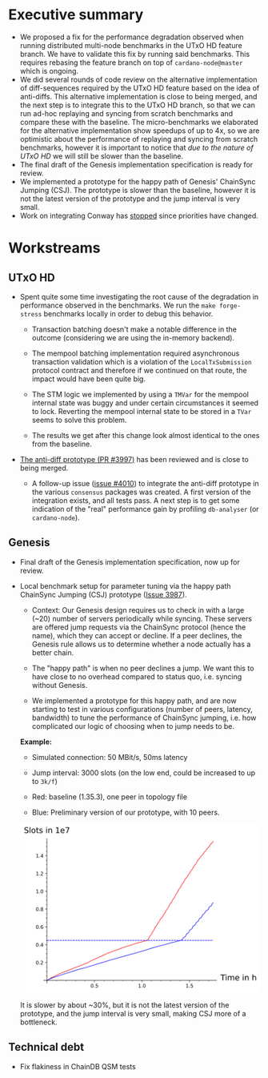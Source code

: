 # Executive summary

- We proposed a fix for the performance degradation observed when running
  distributed multi-node benchmarks in the UTxO HD feature branch. We have to
  validate this fix by running said benchmarks. This requires rebasing the
  feature branch on top of `cardano-node@master` which is ongoing.
- We did several rounds of code review on the alternative implementation of
  diff-sequences required by the UTxO HD feature based on the idea of
  anti-diffs. This alternative implementation is close to being merged, and the
  next step is to integrate this to the UTxO HD branch, so that we can run
  ad-hoc replaying and syncing from scratch benchmarks and compare these with
  the baseline. The micro-benchmarks we elaborated for the alternative
  implementation show speedups of up to 4x, so we are optimistic about the
  performance of replaying and syncing from scratch benchmarks, however it is
  important to notice that *due to the nature of UTxO HD* we will still be
  slower than the baseline.
- The final draft of the Genesis implementation specification is ready for
  review.
- We implemented a prototype for the happy path of Genesis' ChainSync Jumping
  (CSJ). The prototype is slower than the baseline, however it is not the latest
  version of the prototype and the jump interval is very small.
- Work on integrating Conway has [stopped][nicks-comment-conway] since
  priorities have changed.

# Workstreams

## UTxO HD

 - Spent quite some time investigating the root cause of the degradation in
   performance observed in the benchmarks. We run the `make forge-stress`
   benchmarks locally in order to debug this behavior.

    - Transaction batching doesn't make a notable difference in the outcome
      (considering we are using the in-memory backend).

    - The mempool batching implementation required asynchronous transaction
      validation which is a violation of the `LocalTxSubmission` protocol
      contract and therefore if we continued on that route, the impact would
      have been quite big.

    - The STM logic we implemented by using a `TMVar` for the mempool internal
      state was buggy and under certain circumstances it seemed to lock.
      Reverting the mempool internal state to be stored in a `TVar` seems to
      solve this problem.

    - The results we get after this change look almost identical to the ones
      from the baseline.

  - [The anti-diff prototype (PR
    #3997)](https://github.com/input-output-hk/ouroboros-network/pull/3997) has
    been reviewed and is close to being merged.

    - A follow-up issue ([issue
      #4010](https://github.com/input-output-hk/ouroboros-network/issues/4010))
      to integrate the anti-diff prototype in the various `consensus` packages
      was created. A first version of the integration exists, and all tests
      pass. A next step is to get some indication of the "real" performance gain
      by profiling `db-analyser` (or `cardano-node`).

## Genesis

 - Final draft of the Genesis implementation specification, now up for review.

 - Local benchmark setup for parameter tuning via the happy path ChainSync
   Jumping (CSJ) prototype ([Issue 3987][issue-3987]).

    - Context: Our Genesis design requires us to check in with a large (~20)
      number of servers periodically while syncing. These servers are offered
      jump requests via the ChainSync protocol (hence the name), which they can
      accept or decline. If a peer declines, the Genesis rule allows us to
      determine whether a node actually has a better chain.

    - The "happy path" is when no peer declines a jump. We want this to have
      close to no overhead compared to status quo, i.e. syncing without Genesis.

    - We implemented a prototype for this happy path, and are now starting to
      test in various configurations (number of peers, latency, bandwidth) to
      tune the performance of ChainSync jumping, i.e. how complicated our logic
      of choosing when to jump needs to be.

    **Example:**

     - Simulated connection: 50 MBit/s, 50ms latency

     - Jump interval: 3000 slots (on the low end, could be increased to up to
       `3k/f`)

     - Red: baseline (1.35.3), one peer in topology file

     - Blue: Preliminary version of our prototype, with 10 peers.

    ![](/images/happy-path-csj-prototype-prelim.svg)

    It is slower by about ~30%, but it is not the latest version of the
    prototype, and the jump interval is very small, making CSJ more of a
    bottleneck.

## Technical debt

- Fix flakiness in ChainDB QSM tests

[issue-3987]: https://github.com/input-output-hk/ouroboros-network/issues/3987
[nicks-comment-conway]: https://github.com/input-output-hk/ouroboros-network/pull/3971#issuecomment-1252524031
